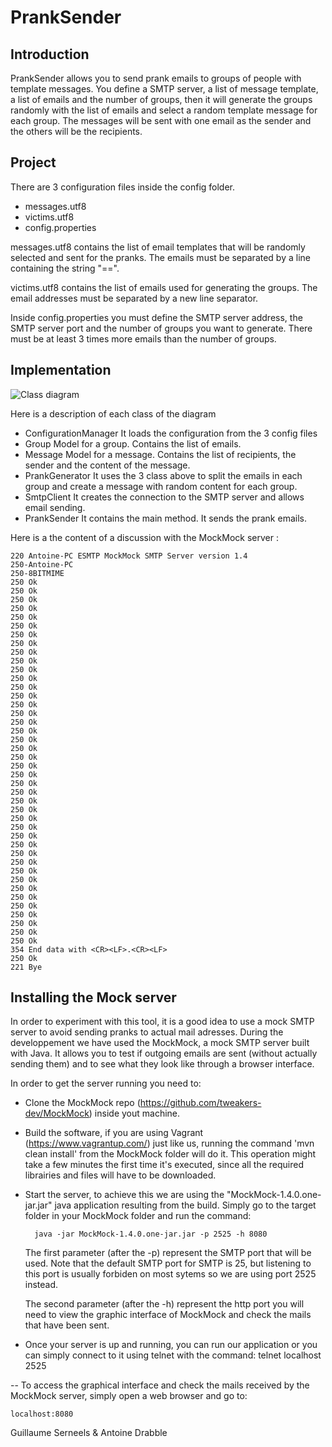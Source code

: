 # PrankSender

## Introduction

PrankSender allows you to send prank emails to groups of people with template messages. You define a SMTP server, a list of message template, a list of emails and the number of groups, then it will generate the groups randomly with the list of emails and select a random template message for each group. The messages will be sent with one email as the sender and the others will be the recipients.

## Project

There are 3 configuration files inside the config folder.

* messages.utf8
* victims.utf8
* config.properties

messages.utf8 contains the list of email templates that will be randomly selected and sent for the pranks. The emails must be separated by a line containing the string "==".

victims.utf8 contains the list of emails used for generating the groups. The email addresses must be separated by a new line separator.

Inside config.properties you must define the SMTP server address, the SMTP server port and the number of groups you want to generate. There must be at least 3 times more emails than the number of groups.

## Implementation

![Class diagram](https://github.com/servietsky777/PrankSender/raw/master/figures/ClassDiagram.jpg)

Here is a description of each class of the diagram

* ConfigurationManager
	It loads the configuration from the 3 config files
* Group
	Model for a group. Contains the list of emails.
* Message
	Model for a message. Contains the list of recipients, the sender and the content of the message.
* PrankGenerator
	It uses the 3 class above to split the emails in each group and create a message with random content for each group.
* SmtpClient
	It creates the connection to the SMTP server and allows email sending.
* PrankSender 
	It contains the main method. It sends the prank emails.

Here is a the content of a discussion with the MockMock server :

	220 Antoine-PC ESMTP MockMock SMTP Server version 1.4
	250-Antoine-PC
	250-8BITMIME
	250 Ok
	250 Ok
	250 Ok
	250 Ok
	250 Ok
	250 Ok
	250 Ok
	250 Ok
	250 Ok
	250 Ok
	250 Ok
	250 Ok
	250 Ok
	250 Ok
	250 Ok
	250 Ok
	250 Ok
	250 Ok
	250 Ok
	250 Ok
	250 Ok
	250 Ok
	250 Ok
	250 Ok
	250 Ok
	250 Ok
	250 Ok
	250 Ok
	250 Ok
	250 Ok
	250 Ok
	250 Ok
	250 Ok
	250 Ok
	250 Ok
	250 Ok
	250 Ok
	250 Ok
	250 Ok
	250 Ok
	250 Ok
	250 Ok
	354 End data with <CR><LF>.<CR><LF>
	250 Ok
	221 Bye

## Installing the Mock server

In order to experiment with this tool, it is a good idea to use a mock SMTP server to avoid sending pranks to actual mail adresses. During the developpement we have used the MockMock, a mock SMTP server built with Java. It allows you to test if outgoing emails are sent (without actually sending them) and to see what they look like through a browser interface.

In order to get the server running you need to:
 
* Clone the MockMock repo (https://github.com/tweakers-dev/MockMock) inside yout machine.

* Build the software, if you are using Vagrant (https://www.vagrantup.com/) just like us, running the command 		'mvn clean install' from the MockMock folder will do it. This operation might take a few minutes the first 		time it's executed, since all the required librairies and files will have to be downloaded.

* Start the server, to achieve this we are using the "MockMock-1.4.0.one-jar.jar" java application resulting 		from the build. Simply go to the target folder in your MockMock folder and run the command:

		java -jar MockMock-1.4.0.one-jar.jar -p 2525 -h 8080

	The first parameter (after the -p) represent the SMTP port that will be used. Note that the default SMTP 		port for SMTP is 25, but listening to this port is usually forbiden on most sytems so we are using port 	2525 instead.
	
	The second parameter (after the -h) represent the http port you will need to view the graphic interface 		of MockMock and check the mails that have been sent.
	
* Once your server is up and running, you can run our application or you can simply connect to it using telnet with the command:
		telnet localhost 2525


-- To access the graphical interface and check the mails received by the MockMock server, simply open a web 		browser and go to:

	localhost:8080


Guillaume Serneels & Antoine Drabble